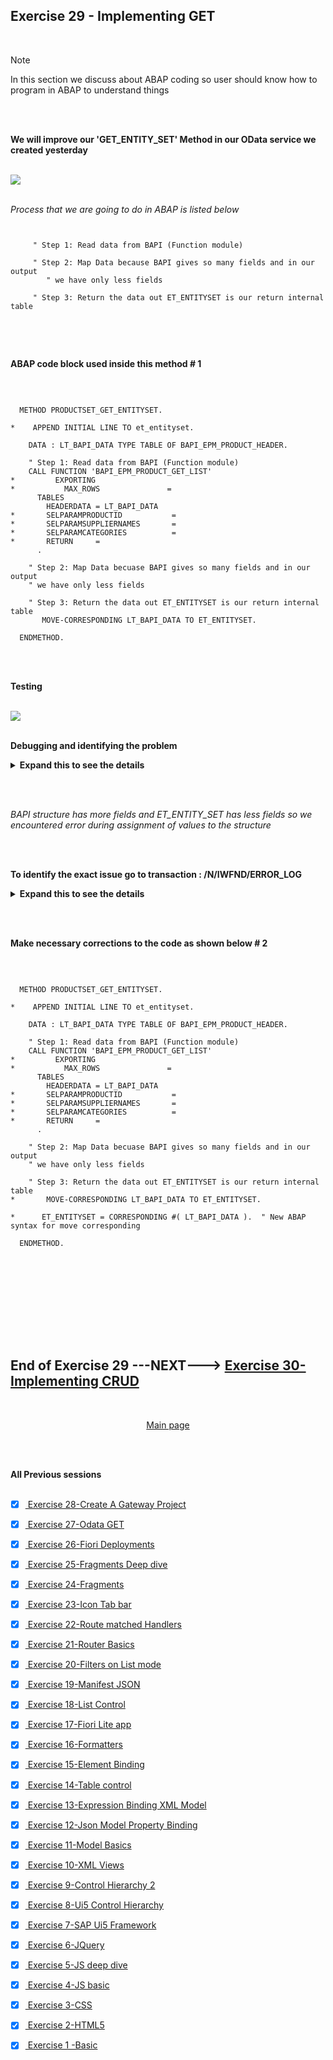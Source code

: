 ## Exercise 29 - Implementing GET

</br>


> [!NOTE]
>  In this section we discuss about ABAP coding so user should know how to program in ABAP to understand things</br>


</br></br>

**We will improve our 'GET_ENTITY_SET' Method in our OData service we created yesterday**

</br>
<img src="./files/ui5e29-1.png" >
</br></br>

*Process that we are going to do in ABAP is listed below*

```abap


     " Step 1: Read data from BAPI (Function module)
        
     " Step 2: Map Data because BAPI gives so many fields and in our output
        " we have only less fields 
        
     " Step 3: Return the data out ET_ENTITYSET is our return internal table    


```

</br></br>


**ABAP code block used inside this method # 1**

</br>

```abap

  METHOD PRODUCTSET_GET_ENTITYSET.

*    APPEND INITIAL LINE TO et_entityset.

    DATA : LT_BAPI_DATA TYPE TABLE OF BAPI_EPM_PRODUCT_HEADER.

    " Step 1: Read data from BAPI (Function module)
    CALL FUNCTION 'BAPI_EPM_PRODUCT_GET_LIST'
*         EXPORTING
*           MAX_ROWS               =
      TABLES
        HEADERDATA = LT_BAPI_DATA
*       SELPARAMPRODUCTID           =
*       SELPARAMSUPPLIERNAMES       =
*       SELPARAMCATEGORIES          =
*       RETURN     =
      .

    " Step 2: Map Data becuase BAPI gives so many fields and in our output
    " we have only less fields

    " Step 3: Return the data out ET_ENTITYSET is our return internal table
       MOVE-CORRESPONDING LT_BAPI_DATA TO ET_ENTITYSET.

  ENDMETHOD.

```

</br></br>

**Testing**

</br>
<img src="./files/ui5e29-2.png" >
</br></br>

**Debugging and identifying the problem**

<details>
<summary> <b> Expand this to see the details </b> </summary>
</br>
</br>
<img src="./files/ui5e29-3.png" >
</br></br>

</br>
<img src="./files/ui5e29-4.png" >
</br>
<img src="./files/ui5e29-5.png" >
</br></br>
</details>

</br></br>

*BAPI structure has more fields and ET_ENTITY_SET has less fields so we encountered error during assignment of values to the structure*

</br></br>

**To identify the exact issue go to transaction : /N/IWFND/ERROR_LOG**

<details>
<summary> <b> Expand this to see the details </b> </summary>
</br>
</br>
</br>
<img src="./files/ui5e29-6.png" >
</br></br>

*Confirming that this is from our Class*

</br>
<img src="./files/ui5e29-7.png" >
</br>
</br>
<img src="./files/ui5e29-8.png" >
</br></br>
</details>

</br></br>

**Make necessary corrections to the code as shown below # 2**

</br>

```abap

  METHOD PRODUCTSET_GET_ENTITYSET.

*    APPEND INITIAL LINE TO et_entityset.

    DATA : LT_BAPI_DATA TYPE TABLE OF BAPI_EPM_PRODUCT_HEADER.

    " Step 1: Read data from BAPI (Function module)
    CALL FUNCTION 'BAPI_EPM_PRODUCT_GET_LIST'
*         EXPORTING
*           MAX_ROWS               =
      TABLES
        HEADERDATA = LT_BAPI_DATA
*       SELPARAMPRODUCTID           =
*       SELPARAMSUPPLIERNAMES       =
*       SELPARAMCATEGORIES          =
*       RETURN     =
      .

    " Step 2: Map Data becuase BAPI gives so many fields and in our output
    " we have only less fields

    " Step 3: Return the data out ET_ENTITYSET is our return internal table
*       MOVE-CORRESPONDING LT_BAPI_DATA TO ET_ENTITYSET.

*      ET_ENTITYSET = CORRESPONDING #( LT_BAPI_DATA ).  " New ABAP syntax for move corresponding

  ENDMETHOD.

```

</br>


</br></br>
</br></br>
</br></br>

## End of Exercise 29 ---NEXT---> <a href="https://github.com/Octavius-Dante/Arthelais/tree/main/ex_30"> Exercise 30-Implementing CRUD </a>
</br>
<p align="center"> <a href="https://github.com/Octavius-Dante/Arthelais/tree/main"> Main page </a> </p>


</br></br>

**All Previous sessions**
</br></br>

<!-- - [x] <a href="https://github.com/Octavius-Dante/Arthelais/tree/main/ex_37"> Exercise 37-Deploy app to launchpad</a>
- [x] <a href="https://github.com/Octavius-Dante/Arthelais/tree/main/ex_36"> Exercise 36-WebIde and Git integration</a>
- [x] <a href="https://github.com/Octavius-Dante/Arthelais/tree/main/ex_35"> Exercise 35-POST, GET and DELETE from Fiori</a>
- [x] <a href="https://github.com/Octavius-Dante/Arthelais/tree/main/ex_34"> Exercise 34-GET and Connect</a>
- [x] <a href="https://github.com/Octavius-Dante/Arthelais/tree/main/ex_33"> Exercise 33-Fiori Project Connect Odata</a>
- [x] <a href="https://github.com/Octavius-Dante/Arthelais/tree/main/ex_32"> Exercise 32-Connectivity</a>
- [x] <a href="https://github.com/Octavius-Dante/Arthelais/tree/main/ex_31"> Exercise 31-Function Import and Images</a>
- [x] <a href="https://github.com/Octavius-Dante/Arthelais/tree/main/ex_30"> Exercise 30-implementing CRUD</a>
- [x] <a href="https://github.com/Octavius-Dante/Arthelais/tree/main/ex_29"> Exercise 29-Implementing GET</a> -->
- [x] <a href="https://github.com/Octavius-Dante/Arthelais/tree/main/ex_28"> Exercise 28-Create A Gateway Project</a>
- [x] <a href="https://github.com/Octavius-Dante/Arthelais/tree/main/ex_27"> Exercise 27-Odata GET</a>
- [x] <a href="https://github.com/Octavius-Dante/Arthelais/tree/main/ex_26"> Exercise 26-Fiori Deployments</a>
- [x] <a href="https://github.com/Octavius-Dante/Arthelais/tree/main/ex_25"> Exercise 25-Fragments Deep dive</a>
- [x] <a href="https://github.com/Octavius-Dante/Arthelais/tree/main/ex_24"> Exercise 24-Fragments</a>
- [x] <a href="https://github.com/Octavius-Dante/Arthelais/tree/main/ex_23"> Exercise 23-Icon Tab bar</a>
- [x] <a href="https://github.com/Octavius-Dante/Arthelais/tree/main/ex_22"> Exercise 22-Route matched Handlers</a>
- [x] <a href="https://github.com/Octavius-Dante/Arthelais/tree/main/ex_21"> Exercise 21-Router Basics</a>
- [x] <a href="https://github.com/Octavius-Dante/Arthelais/tree/main/ex_20"> Exercise 20-Filters on List mode</a>
- [x] <a href="https://github.com/Octavius-Dante/Arthelais/tree/main/ex_19"> Exercise 19-Manifest JSON</a>
- [x] <a href="https://github.com/Octavius-Dante/Arthelais/tree/main/ex_18"> Exercise 18-List Control</a>
- [x] <a href="https://github.com/Octavius-Dante/Arthelais/tree/main/ex_17"> Exercise 17-Fiori Lite app</a>
- [x] <a href="https://github.com/Octavius-Dante/Arthelais/tree/main/ex_16"> Exercise 16-Formatters </a>
- [x] <a href="https://github.com/Octavius-Dante/Arthelais/tree/main/ex_15"> Exercise 15-Element Binding</a>
- [x] <a href="https://github.com/Octavius-Dante/Arthelais/tree/main/ex_14"> Exercise 14-Table control</a>
- [x] <a href="https://github.com/Octavius-Dante/Arthelais/tree/main/ex_13"> Exercise 13-Expression Binding XML Model</a>
- [x] <a href="https://github.com/Octavius-Dante/Arthelais/tree/main/ex_12"> Exercise 12-Json Model Property Binding</a>
- [x] <a href="https://github.com/Octavius-Dante/Arthelais/tree/main/ex_11"> Exercise 11-Model Basics </a>
- [x] <a href="https://github.com/Octavius-Dante/Arthelais/tree/main/ex_10"> Exercise 10-XML Views </a>
- [x] <a href="https://github.com/Octavius-Dante/Arthelais/tree/main/ex_9"> Exercise 9-Control Hierarchy 2</a>
- [x] <a href="https://github.com/Octavius-Dante/Arthelais/tree/main/ex_8"> Exercise 8-Ui5 Control Hierarchy </a>
- [x] <a href="https://github.com/Octavius-Dante/Arthelais/tree/main/ex_7"> Exercise 7-SAP Ui5 Framework </a>
- [x] <a href="https://github.com/Octavius-Dante/Arthelais/tree/main/ex_6"> Exercise 6-JQuery </a>
- [x] <a href="https://github.com/Octavius-Dante/Arthelais/tree/main/ex_5"> Exercise 5-JS deep dive </a>
- [x] <a href="https://github.com/Octavius-Dante/Arthelais/tree/main/ex_4"> Exercise 4-JS basic </a>
- [x] <a href="https://github.com/Octavius-Dante/Arthelais/tree/main/ex_3"> Exercise 3-CSS </a>
- [x] <a href="https://github.com/Octavius-Dante/Arthelais/tree/main/ex_2"> Exercise 2-HTML5</a>
- [x] <a href="https://github.com/Octavius-Dante/Arthelais/tree/main/ex_1"> Exercise 1 -Basic </a>


<!--

<details>
<summary> <b> ALL CODE CHANGES - TODAY SESSION </b> </summary>
</br>
</br>

</br>
</br>
<img src="./files/capmd12-96a.png" >
</br>
</br>
</details>

-->
